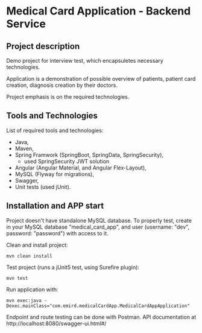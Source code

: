 # Medical Card Application - Backend Service

## Project description
Demo project for interview test, which encapsuletes necessary technologies.

Application is a demonstration of possible overview of patients, patient card creation, diagnosis creation by their doctors.

Project emphasis is on the required technologies.

## Tools and Technologies

List of required tools and technologies:
- Java,
- Maven,
- Spring Framwork (SpringBoot, SpringData, SpringSecurity),
    - used SpringSecurity JWT solution
- Angular (Angular Material, and Angular Flex-Layout),
- MySQL (Flyway for migrations),
- Swagger,
- Unit tests (used jUnit).

## Installation and APP start
Project doesn't have standalone MySQL database. To properly test, create in your 
MySQL database "medical_card_app", 
and user (username: "dev", password: "password") with access to it.

Clean and install project:
```
mvn clean install
```

Test project (runs a jUnit5 test, using Surefire plugin):
```
mvn test
```

Run application with:
```
mvn exec:java -Dexec.mainClass="com.emird.medicalCardApp.MedicalCardAppApplication"
```

Endpoint and route testing can be done with Postman. API documentation at http://localhost:8080/swagger-ui.html#/
